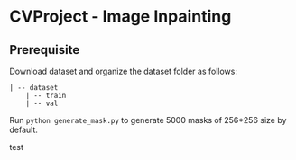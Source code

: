 # CVProject - Image Inpainting

## Prerequisite

Download dataset and organize the dataset folder as follows:
```
| -- dataset
    | -- train
    | -- val
```

Run `python generate_mask.py` to generate 5000 masks of 256*256 size by default.

test
